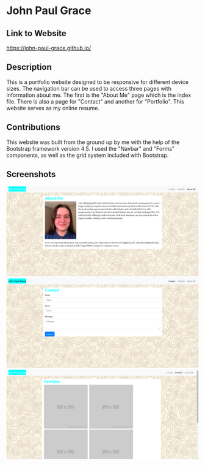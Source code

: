 # John Paul Grace

## Link to Website
https://john-paul-grace.github.io/

## Description

This is a portfolio website designed to be responsive for different device sizes. The navigation bar can be used to access three pages with information about me. The first is the "About Me" page which is the index file. There is also a page for "Contact" and another for "Portfolio". This website serves as my online resume. 

## Contributions

This website was built from the ground up by me with the help of the Bootstrap framework version 4.5. I used the "Navbar" and "Forms" components, as well as the grid system included with Bootstrap.

## Screenshots
![ScreenShot](./screenshots/Screenshot-1.PNG)
![ScreenShot](./screenshots/Screenshot-2.PNG)
![ScreenShot](./screenshots/Screenshot-3.PNG)
